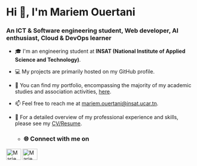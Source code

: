 <p align="center">
  <h1>Hi 👋, I'm Mariem Ouertani</h1>
</p>

<p align="center">
  <h3>An ICT & Software engineering student, Web developer, AI enthusiast, Cloud & DevOps learner</h3>
</p>

* 🎓 I'm an engineering student at **INSAT (National Institute of Applied Science and Technology)**.
* 💻 My projects are primarily hosted on my GitHub profile.
* 🌱 You can find my portfolio, encompassing the majority of my academic studies and association activities, [here](https://drive.google.com/drive/folders/1gIql9GV_Qb-YrKFeR004wtMiyqDqoY3us?usp=drive_link).
* 📫 Feel free to reach me at [mariem.ouertani@insat.ucar.tn](mailto:mariem.ouertani@insat.ucar.tn).
* 📝 For a detailed overview of my professional experience and skills, please see my [CV/Resume](https://drive.google.com/drive/folders/1pkaNlpPXSYQvQDfgberzZKxDNGxQ0tU).

  * <h3 align="left"> 🌐 Connect with me on </h3>
  <p align="left">
<a href="https://www.linkedin.com/in/meriem-ouertani-2a1b592a4/" target="blank"><img align="center" src="https://raw.githubusercontent.com/rahuldkjain/github-profile-readme-generator/master/src/images/icons/Social/linked-in-alt.svg" alt="MariemOuertani Linkedin" height="30" width="40" /></a>
<a href="https://www.facebook.com/meriem.ouerteni.9/" target="blank"><img align="center" src="https://raw.githubusercontent.com/rahuldkjain/github-profile-readme-generator/master/src/images/icons/Social/facebook.svg" alt="MariemOuertani Facebook" height="30" width="40" /></a>
</p>
